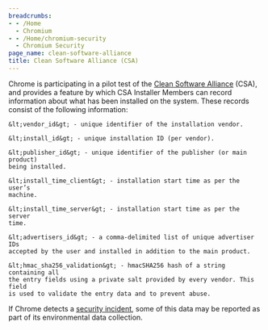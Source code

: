 ```yaml
---
breadcrumbs:
- - /Home
  - Chromium
- - /Home/chromium-security
  - Chromium Security
page_name: clean-software-alliance
title: Clean Software Alliance (CSA)
---
```


Chrome is participating in a pilot test of the [Clean Software
Alliance](http://www.cs-alliance.org/) (CSA), and provides a feature by which
CSA Installer Members can record information about what has been installed on
the system. These records consist of the following information:

    &lt;vendor_id&gt; - unique identifier of the installation vendor.

    &lt;install_id&gt; - unique installation ID (per vendor).

    &lt;publisher_id&gt; - unique identifier of the publisher (or main product)
    being installed.

    &lt;install_time_client&gt; - installation start time as per the user’s
    machine.

    &lt;install_time_server&gt; - installation start time as per the server
    time.

    &lt;advertisers_id&gt; - a comma-delimited list of unique advertiser IDs
    accepted by the user and installed in addition to the main product.

    &lt;hmac_sha256_validation&gt; - hmacSHA256 hash of a string containing all
    the entry fields using a private salt provided by every vendor. This field
    is used to validate the entry data and to prevent abuse.

If Chrome detects a [security
incident](https://www.google.ca/chrome/browser/privacy/whitepaper.html#malware),
some of this data may be reported as part of its environmental data collection.